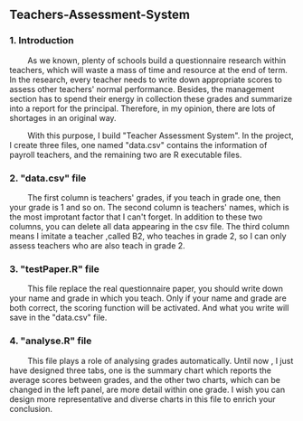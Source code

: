 ## Teachers-Assessment-System
### 1. Introduction

&emsp;&emsp; As we known, plenty of schools build a questionnaire research within teachers, which will waste a mass of time and resource at the end of term. In the research, every teacher needs to write down appropriate scores to assess other teachers' normal performance. Besides, the management section has to spend their energy in collection these grades and summarize into a report for the principal. Therefore, in my opinion, there are lots of shortages in an original way.

&emsp;&emsp; With this purpose, I build "Teacher Assessment System". In the project, I create three files, one named "data.csv" contains the information of payroll teachers, and the remaining two are R executable files.

### 2. "data.csv" file

&emsp;&emsp; The first column is teachers' grades, if you teach in grade one, then your grade is 1 and so on. The second column is teachers' names, which is the most improtant factor that I can't forget. In addition to these two columns, you can delete all data appearing in the csv file.  The third column means I imitate a teacher ,called B2, who teaches in grade 2, so I can only assess teachers who are also teach in grade 2.

### 3. "testPaper.R" file

&emsp;&emsp; This file replace the real questionnaire paper, you should write down your name and grade in which you teach. Only if your name and grade are both correct, the scoring function will be activated. And what you write will save in the "data.csv" file.

### 4. "analyse.R" file

&emsp;&emsp; This file plays a role of analysing grades automatically. Until now , I just have designed three tabs, one is the summary chart which reports the average scores between grades, and the other two charts, which can be changed in the left panel, are more detail within one grade. I wish you can design more representative and diverse charts in this file to enrich your conclusion.
